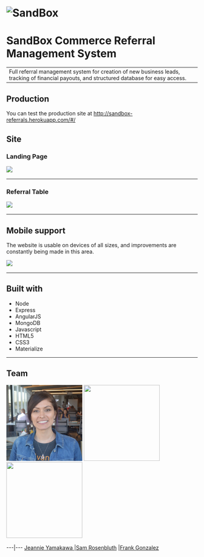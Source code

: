 # ![SandBox](http://i.imgur.com/cFAicmX.png)
# SandBox Commerce Referral Management System
<table>
<tr>
<td>
  Full referral management system for creation of new business leads, tracking of financial payouts, and structured database for easy access.
</td>
</tr>
</table>


## Production
You can test the production site at   http://sandbox-referrals.herokuapp.com/#/


## Site

### Landing Page

![](https://i.gyazo.com/276443ef0ba1a21d847e2a24d5b6490f.png)

***

### Referral Table

![](https://i.gyazo.com/74042d77421d6f8c0dd371a45ba5dd29.png)

***

## Mobile support
The website is usable on devices of all sizes, and improvements are constantly being made in this area.

![](https://i.gyazo.com/37dc7d93c763d213c98604ff98abfff0.png)

***

## Built with

  + Node
  + Express
  + AngularJS
  + MongoDB
  + Javascript
  + HTML5
  + CSS3
  + Materialize

***

## Team
<img src="public/images/team/squareJeannie.jpg" width="200" height="200"/>
<img src="https://avatars2.githubusercontent.com/u/19808088?v=3&s=400" width="200" height="200"/>
<img src="https://avatars3.githubusercontent.com/u/19141223?v=3&s=460" width="200" height="200"/>


---|---
[Jeannie Yamakawa ](https://github.com/JeannieYamakawa) |[Sam Rosenbluth](https://github.com/rosenbluth) |[Frank Gonzalez](https://github.com/Fgonzalez512)

